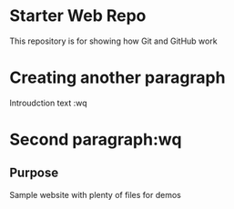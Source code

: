 # Starter Web Repo

This repository is for showing how Git and GitHub work

# Creating another paragraph
Introudction text
:wq
# Second paragraph:wq

## Purpose

Sample website with plenty of files for demos
